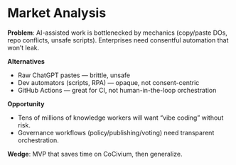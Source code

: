 ﻿# Market Analysis

**Problem**: AI-assisted work is bottlenecked by mechanics (copy/paste DOs, repo conflicts, unsafe scripts). Enterprises need consentful automation that won’t leak.

**Alternatives**
- Raw ChatGPT pastes — brittle, unsafe
- Dev automators (scripts, RPA) — opaque, not consent-centric
- GitHub Actions — great for CI, not human-in-the-loop orchestration

**Opportunity**
- Tens of millions of knowledge workers will want “vibe coding” without risk.
- Governance workflows (policy/publishing/voting) need transparent orchestration.

**Wedge**: MVP that saves time on CoCivium, then generalize.
